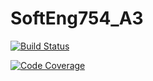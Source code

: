 # SoftEng754_A3

[![Build Status](https://travis-ci.com/SzeMTan/SoftEng754_A3.svg?branch=master)](https://travis-ci.com/SzeMTan/SoftEng754_A3)

[![Code Coverage](https://img.shields.io/codecov/c/github/SzeMTan/SoftEng754/master.svg)](https://codecov.io/github/SzeMTan/SoftEng754_A3?branch=master)